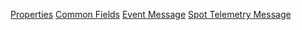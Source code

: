 [Properties](CloudToDeviceProperties.md)
[Common Fields](CloudToDeviceCommonFields.md)
[Event Message](EventMessage.md)
[Spot Telemetry Message](SpotTelemetryMessage.md)